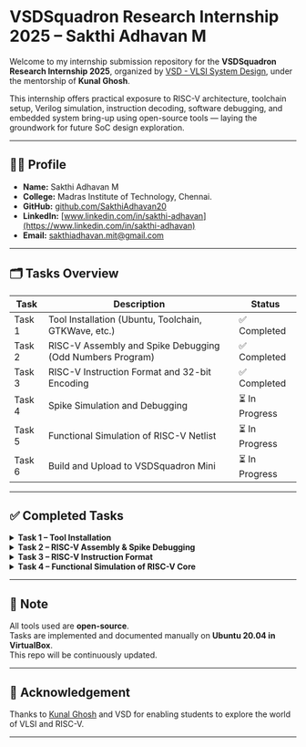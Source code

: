 # VSDSquadron Research Internship 2025 – Sakthi Adhavan M

Welcome to my internship submission repository for the **VSDSquadron Research Internship 2025**, organized by [VSD - VLSI System Design](https://www.vlsisystemdesign.com/), under the mentorship of **Kunal Ghosh**.

This internship offers practical exposure to RISC-V architecture, toolchain setup, Verilog simulation, instruction decoding, software debugging, and embedded system bring-up using open-source tools — laying the groundwork for future SoC design exploration.

---

## 🧑‍💻 Profile

- **Name:** Sakthi Adhavan M
- **College:** Madras Institute of Technology, Chennai.  
- **GitHub:** [github.com/SakthiAdhavan20](https://github.com/SakthiAdhavan20)  
- **LinkedIn:** [www.linkedin.com/in/sakthi-adhavan](https://www.linkedin.com/in/sakthi-adhavan)  
- **Email:** sakthiadhavan.mit@gmail.com 

---

## 🗂️ Tasks Overview

| Task | Description | Status |
|------|-------------|--------|
|Task 1| Tool Installation (Ubuntu, Toolchain, GTKWave, etc.) | ✅ Completed |
|Task 2| RISC-V Assembly and Spike Debugging (Odd Numbers Program) | ✅ Completed |
|Task 3| RISC-V Instruction Format and 32-bit Encoding | ✅ Completed |
|Task 4| Spike Simulation and Debugging | ⏳ In Progress |
|Task 5| Functional Simulation of RISC-V Netlist | ⏳ In Progress |
|Task 6| Build and Upload to VSDSquadron Mini | ⏳ In Progress |

---

## ✅ Completed Tasks

<details>
<summary><strong>Task 1 – Tool Installation </strong></summary>

<br>

➡️ [Task 1 – Tool Installation](Task%201/README.md) 

➡️ [Task 1.2 – RISC-V Assembly Analysis](Task%201/Task1.2/README.md)

</details>


<details>
<summary><strong>Task 2 – RISC-V Assembly & Spike Debugging </strong></summary>

<br>

➡️ [Task 2 – RISC-V Assembly and Spike Debugging](Task%202/README.md)

</details>


<details>
<summary><strong>Task 3 – RISC-V Instruction Format </strong></summary>

<br>

➡️ [Task 3 – RISC-V Instruction Format and 32-bit Encoding](Task%203/README.md)

</details>

<details>
<summary><strong>Task 4 – Functional Simulation of RISC-V Core </strong></summary>

<br>

➡️ [Task 4 – Functional Simulation of RISC-V Core](Task%204/README.md)

</details>

---


## 📌 Note

All tools used are **open-source**.  
Tasks are implemented and documented manually on **Ubuntu 20.04 in VirtualBox**.  
This repo will be continuously updated.

---

## 📣 Acknowledgement

Thanks to [Kunal Ghosh](https://www.linkedin.com/in/kunal-ghosh-vlsisystemdesign-com-28084836/) and VSD for enabling students to explore the world of VLSI and RISC-V.

---
